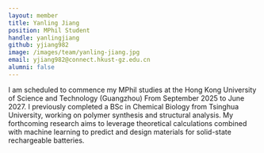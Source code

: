```yaml
---
layout: member
title: Yanling Jiang
position: MPhil Student
handle: yanlingjiang
github: yjiang982
image: /images/team/yanling-jiang.jpg
email: yjiang982@connect.hkust-gz.edu.cn
alumni: false
---
```


I am scheduled to commence my MPhil studies at the Hong Kong University of Science and Technology (Guangzhou) From September 2025 to June 2027. I previously completed a BSc in Chemical Biology from Tsinghua University, working on polymer synthesis and structural analysis. My forthcoming research aims to leverage theoretical calculations combined with machine learning to predict and design materials for solid-state rechargeable batteries.